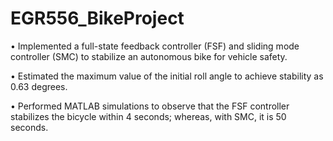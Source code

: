 # EGR556_BikeProject 


• Implemented a full-state feedback controller (FSF) and sliding mode controller (SMC) to stabilize an autonomous bike
for vehicle safety. 


• Estimated the maximum value of the initial roll angle to achieve stability as 0.63 degrees.


• Performed MATLAB simulations to observe that the FSF controller stabilizes the bicycle within 4 seconds; whereas,
with SMC, it is 50 seconds.
